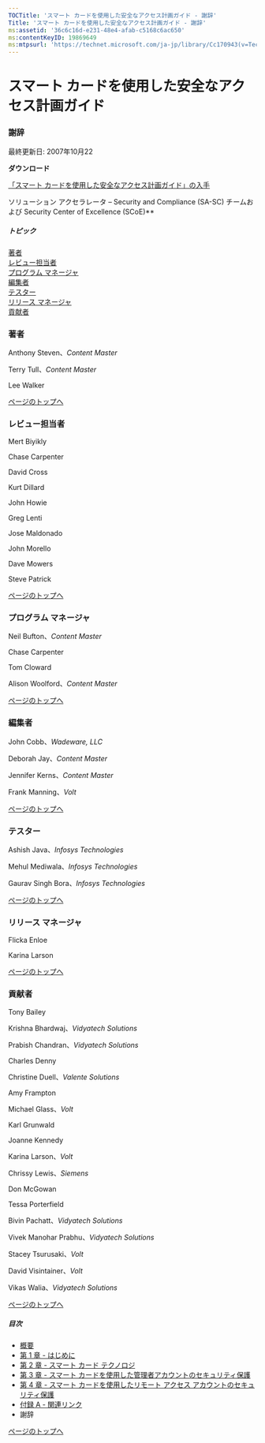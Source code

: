 ```yaml
---
TOCTitle: 'スマート カードを使用した安全なアクセス計画ガイド - 謝辞'
Title: 'スマート カードを使用した安全なアクセス計画ガイド - 謝辞'
ms:assetid: '36c6c16d-e231-48e4-afab-c5168c6ac650'
ms:contentKeyID: 19869649
ms:mtpsurl: 'https://technet.microsoft.com/ja-jp/library/Cc170943(v=TechNet.10)'
---
```


スマート カードを使用した安全なアクセス計画ガイド
=================================================

### 謝辞

最終更新日: 2007年10月22

**ダウンロード**

[「スマート カードを使用した安全なアクセス計画ガイド」の入手](https://download.microsoft.com/download/b/1/b/b1b287f8-c0db-4ad4-a5b1-b32c6315aa4d/secure_access_using_smart_cards%20planning_guide_v1.1.doc)

ソリューション アクセラレータ – Security and Compliance (SA-SC) チームおよび Security Center of Excellence (SCoE)**

##### トピック

[](#ehaa)[著者](#ehaa)  
[](#egaa)[レビュー担当者](#egaa)  
[](#efaa)[プログラム マネージャ](#efaa)  
[](#eeaa)[編集者](#eeaa)  
[](#edaa)[テスター](#edaa)  
[](#ecaa)[リリース マネージャ](#ecaa)  
[](#ebaa)[貢献者](#ebaa)  

### 著者

Anthony Steven、*Content Master*

Terry Tull、*Content Master*

Lee Walker

[](#mainsection)[ページのトップへ](#mainsection)

### レビュー担当者

Mert Biyikly

Chase Carpenter

David Cross

Kurt Dillard

John Howie

Greg Lenti

Jose Maldonado

John Morello

Dave Mowers

Steve Patrick

[](#mainsection)[ページのトップへ](#mainsection)

### プログラム マネージャ

Neil Bufton、*Content Master*

Chase Carpenter

Tom Cloward

Alison Woolford、*Content Master*

[](#mainsection)[ページのトップへ](#mainsection)

### 編集者

John Cobb、*Wadeware, LLC*

Deborah Jay、*Content Master*

Jennifer Kerns、*Content Master*

Frank Manning、*Volt*

[](#mainsection)[ページのトップへ](#mainsection)

### テスター

Ashish Java、*Infosys Technologies*

Mehul Mediwala、*Infosys Technologies*

Gaurav Singh Bora、*Infosys Technologies*

[](#mainsection)[ページのトップへ](#mainsection)

### リリース マネージャ

Flicka Enloe

Karina Larson

[](#mainsection)[ページのトップへ](#mainsection)

### 貢献者

Tony Bailey

Krishna Bhardwaj、*Vidyatech Solutions*

Prabish Chandran、*Vidyatech Solutions*

Charles Denny

Christine Duell、*Valente Solutions*

Amy Frampton

Michael Glass、*Volt*

Karl Grunwald

Joanne Kennedy

Karina Larson、*Volt*

Chrissy Lewis、*Siemens*

Don McGowan

Tessa Porterfield

Bivin Pachatt、*Vidyatech Solutions*

Vivek Manohar Prabhu、*Vidyatech Solutions*

Stacey Tsurusaki、*Volt*

David Visintainer、*Volt*

Vikas Walia、*Vidyatech Solutions*

[](#mainsection)[ページのトップへ](#mainsection)

##### 目次

-   [概要](https://technet.microsoft.com/ja-jp/library/d2a7a146-1779-4f8d-b618-1fd51e24dd85(v=TechNet.10))
-   [第 1 章 - はじめに](https://technet.microsoft.com/ja-jp/library/e1d2cbc2-f29a-4f7f-bb1f-330f31036dcb(v=TechNet.10))
-   [第 2 章 - スマート カード テクノロジ](https://technet.microsoft.com/ja-jp/library/43f143e7-4df0-4e7f-b2bc-dfedb6ac9b58(v=TechNet.10))
-   [第 3 章 - スマート カードを使用した管理者アカウントのセキュリティ保護](https://technet.microsoft.com/ja-jp/library/cc170949.aspx)
-   [第 4 章 - スマート カードを使用したリモート アクセス アカウントのセキュリティ保護](https://technet.microsoft.com/ja-jp/library/cc170951.aspx)
-   [付録 A - 関連リンク](https://technet.microsoft.com/ja-jp/library/760cd650-7867-424c-85b7-df5802bbcb98(v=TechNet.10))
-   謝辞

[](#mainsection)[ページのトップへ](#mainsection)
